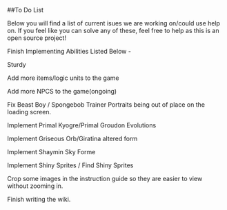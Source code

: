 ##To Do List

Below you will find a list of current isues we are working on/could use help on. If you feel like you can solve any of these, feel free to help as this is an open source project!

Finish Implementing Abilities Listed Below -

Sturdy

Add more items/logic units to the game

Add more NPCS to the game(ongoing)

Fix Beast Boy / Spongebob Trainer Portraits being out of place on the loading screen.

Implement Primal Kyogre/Primal Groudon Evolutions

Implement Griseous Orb/Giratina altered form

Implement Shaymin Sky Forme

Implement Shiny Sprites / Find Shiny Sprites

Crop some images in the instruction guide so they are easier to view without zooming in.

Finish writing the wiki.
